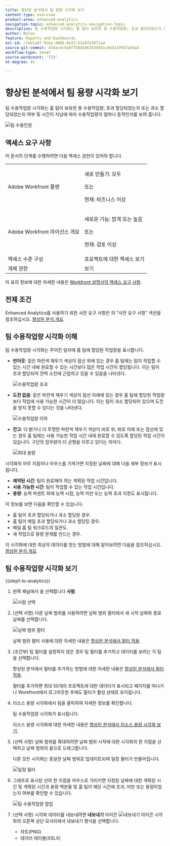 ```yaml
---
title: 향상된 분석에서 팀 용량 시각화 보기
content-type: overview
product-area: enhanced-analytics
navigation-topic: enhanced-analytics-navigation-topic
description: 팀 수용작업량 시각화는 홈 팀이 보유한 총 수용작업량, 초과 할당되었는지 또는 과소 할당되었는지 여부 및 시간이 지남에 따라 수용작업량이 얼마나 동적인지를 보여 줍니다.
author: Nolan
feature: Reports and Dashboards
exl-id: cfeb1a87-01be-4088-9e33-53a97e3871ad
source-git-commit: 45dac4c5e8ff584546783d561c04d137697a03a4
workflow-type: tm+mt
source-wordcount: '713'
ht-degree: 4%

---
```


# 향상된 분석에서 팀 용량 시각화 보기

<!-- Audited: 01/2024 -->

팀 수용작업량 시각화는 홈 팀이 보유한 총 수용작업량, 초과 할당되었는지 또는 과소 할당되었는지 여부 및 시간이 지남에 따라 수용작업량이 얼마나 동적인지를 보여 줍니다.

![팀 수용인원](assets/team-capacity.png)

## 액세스 요구 사항

이 문서의 단계를 수행하려면 다음 액세스 권한이 있어야 합니다.

<table style="table-layout:auto"> 
 <col> 
 <col> 
 <tbody> 
  <tr> 
   <td role="rowheader">Adobe Workfront 플랜</td> 
   <td>
      <p>새로 만들기: 모두</p>
      <p>또는</p>
      <p>현재: 비즈니스 이상</p></td>
  </tr> 
  <tr> 
   <td role="rowheader">Adobe Workfront 라이선스 개요</td>
   <td>
      <p>새로운 기능: 밝게 또는 높음</p>
      <p>또는</p>
      <p>현재: 검토 이상</p>
   </td>
  </tr> 
  <tr> 
   <td role="rowheader">액세스 수준 구성</td> 
   <td>프로젝트에 대한 액세스 보기</td> 
  </tr> 
  <tr> 
   <td role="rowheader">개체 권한</td> 
   <td>보기 </td> 
  </tr> 
 </tbody> 
</table>

이 표의 정보에 대한 자세한 내용은 [Workfront 설명서의 액세스 요구 사항](/help/quicksilver/administration-and-setup/add-users/access-levels-and-object-permissions/access-level-requirements-in-documentation.md).

## 전제 조건

Enhanced Analytics를 사용하기 위한 사전 요구 사항은 의 &quot;사전 요구 사항&quot; 섹션을 참조하십시오. [향상된 분석 개요](../enhanced-analytics/enhanced-analytics-overview.md).

## 팀 수용작업량 시각화 이해

팀 수용작업량 시각화는 주어진 일자에 홈 팀에 할당된 작업량을 표시합니다.

* **번아웃**: 짙은 파란색 채우기 색상이 점선 위에 있는 경우 홈 팀에는 팀이 작업할 수 있는 시간 내에 완료할 수 있는 시간보다 많은 작업 시간이 할당됩니다. 이는 팀이 초과 할당되어 전력 소진에 근접하고 있을 수 있음을 나타낸다.

  ![수용작업량 초과](assets/team-capacity-over-capacity.png)

* **도전 없음**: 짙은 파란색 채우기 색상이 점선 아래에 있는 경우 홈 팀에 할당된 작업량보다 작업에 사용 가능한 시간이 더 많습니다. 이는 팀이 과소 할당되어 있으며 도전을 받지 못할 수 있다는 것을 나타낸다.

  ![수용작업량 이하](assets/team-capacity-under-capacity.png)

* **잔고**: 더 밝거나 더 투명한 파란색 채우기 색상이 바로 위, 바로 아래 또는 점선에 있는 경우 홈 팀에는 사용 가능한 작업 시간 내에 완료할 수 있도록 할당된 작업 시간이 있습니다. 구단의 업무량이 더 균형을 이루고 있다는 의미다.

  ![최대 용량](assets/team-capacity-at-capacity.png)

시각화의 아무 지점이나 마우스를 가져가면 지정된 날짜에 대해 다음 세부 정보가 표시됩니다.

* **예약된 시간**: 팀이 완료해야 하는 계획된 작업 시간입니다.
* **사용 가능한 시간**: 팀이 작업할 수 있는 작업 시간입니다.
* **용량**: 능력 퍼센트 외에 능력 시점, 능력 미만 또는 능력 초과 지정도 표시됩니다.

이 정보를 보면 다음을 확인할 수 있습니다.

* 홈 팀이 초과 할당되거나 과소 할당된 경우.
* 홈 팀이 매일 초과 할당되거나 과소 할당된 경우.
* 매일 홈 팀 워크로드의 일관도.
* 새 작업으로 용량 문제를 만드는 경우.

이 시각화에 대한 최상의 데이터를 얻는 방법에 대해 알아보려면 다음을 참조하십시오. [향상된 분석 개요](../enhanced-analytics/enhanced-analytics-overview.md).

## 팀 수용작업량 시각화 보기

{{step1-to-analytics}}

1. 왼쪽 패널에서 을 선택합니다 **사람**.

   ![사람 선택](assets/people-area-cropped-qs-350x276.png)

1. (선택 사항) 다른 날짜 범위를 사용하려면 날짜 범위 필터에서 새 시작 날짜와 종료 날짜를 선택합니다.

   ![날짜 범위 필터](assets/filters-select-date-range-350x344.png)

   날짜 범위 필터 사용에 대한 자세한 내용은 [향상된 분석에서 필터 적용](../enhanced-analytics/use-enhanced-analytics-filters.md).

1. (조건부) 팀 필터를 설정하지 않은 경우 팀 필터를 추가하고 데이터를 보려는 각 팀을 선택합니다.

   향상된 분석에서 필터를 추가하는 방법에 대한 자세한 내용은 [향상된 분석에서 필터 적용](../enhanced-analytics/use-enhanced-analytics-filters.md).

   필터를 추가하면 최대 50개의 프로젝트에 대한 데이터가 표시되고 페이지를 떠나거나 Workfront에서 로그아웃한 후에도 필터가 활성 상태로 유지됩니다.

1. 리소스 용량 시각화에서 팀을 클릭하여 자세한 정보를 확인합니다.

   팀 수용작업량 시각화가 표시됩니다.

   리소스 용량 시각화에 대한 자세한 내용은 [향상된 분석에서 리소스 용량 시각화 보기](../enhanced-analytics/resource-capacity-overview.md).

1. (선택 사항) 날짜 범위를 확대하려면 날짜 범위 시작에 대한 시각화의 한 지점을 선택하고 날짜 범위의 끝으로 드래그합니다.

   다른 모든 시각화는 동일한 날짜 범위로 업데이트되며 일정 필터가 만들어집니다.

   ![일정 필터](assets/timeframe-filter-350x220.png)

1. 그래프로 표시된 선의 한 지점을 마우스로 가리키면 지정된 날짜에 대한 계획된 시간 및 계획된 시간과 용량 백분율 및 홈 팀이 해당 시간에 초과, 미만 또는 용량이었는지 여부를 확인할 수 있습니다.

   ![팀 수용작업량 팝업](assets/team-capacity-capacity-pop-up-350x351.png)

1. (선택 사항) 시각화 데이터를 내보내려면 **내보내기** 아이콘 ![내보내기 아이콘](assets/export.png) 시각화의 오른쪽 상단 모서리에서 내보내기 형식을 선택합니다.

   * 차트(PNG)
   * 데이터 테이블(XSLX)

